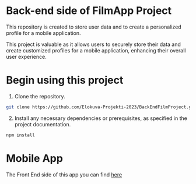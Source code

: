 # Back-end side of FilmApp Project
This repository is created to store user data and to create a personalized profile for a mobile application.

This project is valuable as it allows users to securely store their data and create customized profiles for a mobile application, enhancing their overall user experience.

# Begin using this project

1. Clone the repository.
   
```sh
git clone https://github.com/Elokuva-Projekti-2023/BackEndFilmProject.git
```
  
2. Install any necessary dependencies or prerequisites, as specified in the project documentation.
```sh
npm install
```


# Mobile App
The Front End side of this app you can find [here](https://github.com/Elokuva-Projekti-2023/MobileFilmProject)
